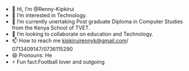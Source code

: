 - 👋 Hi, I’m @Renny-Kipkirui
- 👀 I’m interested in Technology.
- 🌱 I’m currently unertaking Post graduate Diploma in Computer Studies from the Kenya School of TVET.
- 💞️ I’m looking to collaborate on education and Technology.
- 📫 How to reach me kipkiruirennyk@gmail.com/ 0713409147/0736115290
- 😄 Pronouns: He
- ⚡ Fun fact:Football lover and outgoing

<!---
Renny-Kipkirui/Renny-Kipkirui is a ✨ special ✨ repository because its `README.md` (this file) appears on your GitHub profile.
You can click the Preview link to take a look at your changes.
--->
